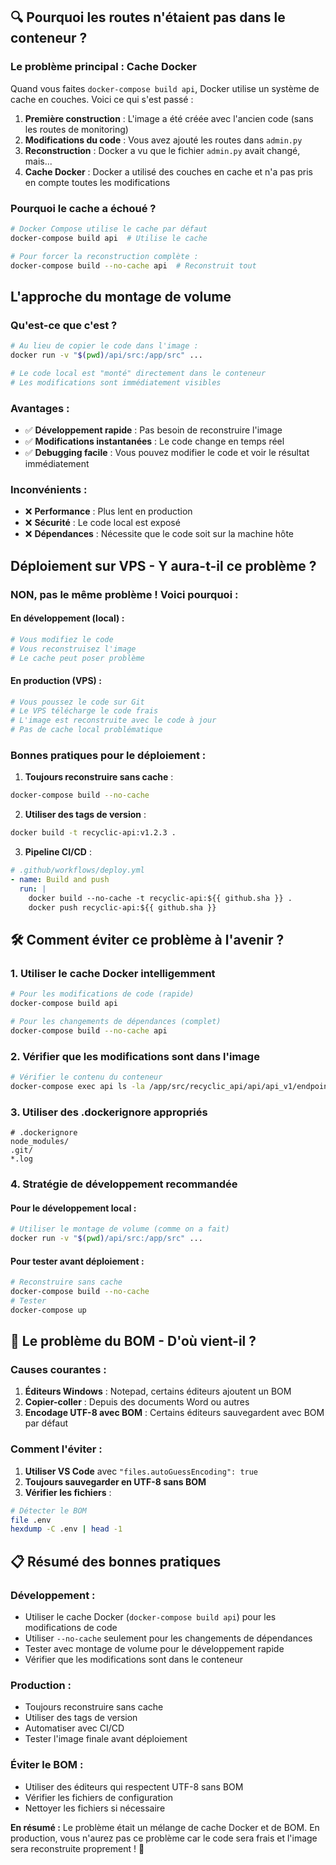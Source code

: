 ## 🔍 **Pourquoi les routes n'étaient pas dans le conteneur ?**

### Le problème principal : **Cache Docker**

Quand vous faites `docker-compose build api`, Docker utilise un système de cache en couches. Voici ce qui s'est passé :

1. **Première construction** : L'image a été créée avec l'ancien code (sans les routes de monitoring)
2. **Modifications du code** : Vous avez ajouté les routes dans `admin.py` 
3. **Reconstruction** : Docker a vu que le fichier `admin.py` avait changé, mais...
4. **Cache Docker** : Docker a utilisé des couches en cache et n'a pas pris en compte toutes les modifications

### Pourquoi le cache a échoué ?

```bash
# Docker Compose utilise le cache par défaut
docker-compose build api  # Utilise le cache

# Pour forcer la reconstruction complète :
docker-compose build --no-cache api  # Reconstruit tout
```

##  **L'approche du montage de volume**

### Qu'est-ce que c'est ?

```bash
# Au lieu de copier le code dans l'image :
docker run -v "$(pwd)/api/src:/app/src" ...

# Le code local est "monté" directement dans le conteneur
# Les modifications sont immédiatement visibles
```

### Avantages :
- ✅ **Développement rapide** : Pas besoin de reconstruire l'image
- ✅ **Modifications instantanées** : Le code change en temps réel
- ✅ **Debugging facile** : Vous pouvez modifier le code et voir le résultat immédiatement

### Inconvénients :
- ❌ **Performance** : Plus lent en production
- ❌ **Sécurité** : Le code local est exposé
- ❌ **Dépendances** : Nécessite que le code soit sur la machine hôte

##  **Déploiement sur VPS - Y aura-t-il ce problème ?**

### **NON, pas le même problème !** Voici pourquoi :

#### En développement (local) :
```bash
# Vous modifiez le code
# Vous reconstruisez l'image
# Le cache peut poser problème
```

#### En production (VPS) :
```bash
# Vous poussez le code sur Git
# Le VPS télécharge le code frais
# L'image est reconstruite avec le code à jour
# Pas de cache local problématique
```

### **Bonnes pratiques pour le déploiement :**

1. **Toujours reconstruire sans cache** :
```bash
docker-compose build --no-cache
```

2. **Utiliser des tags de version** :
```bash
docker build -t recyclic-api:v1.2.3 .
```

3. **Pipeline CI/CD** :
```yaml
# .github/workflows/deploy.yml
- name: Build and push
  run: |
    docker build --no-cache -t recyclic-api:${{ github.sha }} .
    docker push recyclic-api:${{ github.sha }}
```

## 🛠️ **Comment éviter ce problème à l'avenir ?**

### 1. **Utiliser le cache Docker intelligemment**
```bash
# Pour les modifications de code (rapide)
docker-compose build api

# Pour les changements de dépendances (complet)
docker-compose build --no-cache api
```

### 2. **Vérifier que les modifications sont dans l'image**
```bash
# Vérifier le contenu du conteneur
docker-compose exec api ls -la /app/src/recyclic_api/api/api_v1/endpoints/
```

### 3. **Utiliser des .dockerignore appropriés**
```dockerignore
# .dockerignore
node_modules/
.git/
*.log
```

### 4. **Stratégie de développement recommandée**

#### Pour le développement local :
```bash
# Utiliser le montage de volume (comme on a fait)
docker run -v "$(pwd)/api/src:/app/src" ...
```

#### Pour tester avant déploiement :
```bash
# Reconstruire sans cache
docker-compose build --no-cache
# Tester
docker-compose up
```

## 🔧 **Le problème du BOM - D'où vient-il ?**

### **Causes courantes :**
1. **Éditeurs Windows** : Notepad, certains éditeurs ajoutent un BOM
2. **Copier-coller** : Depuis des documents Word ou autres
3. **Encodage UTF-8 avec BOM** : Certains éditeurs sauvegardent avec BOM par défaut

### **Comment l'éviter :**
1. **Utiliser VS Code** avec `"files.autoGuessEncoding": true`
2. **Toujours sauvegarder en UTF-8 sans BOM**
3. **Vérifier les fichiers** :
```bash
# Détecter le BOM
file .env
hexdump -C .env | head -1
```

## 📋 **Résumé des bonnes pratiques**

### **Développement :**
- Utiliser le cache Docker (`docker-compose build api`) pour les modifications de code
- Utiliser `--no-cache` seulement pour les changements de dépendances
- Tester avec montage de volume pour le développement rapide
- Vérifier que les modifications sont dans le conteneur

### **Production :**
- Toujours reconstruire sans cache
- Utiliser des tags de version
- Automatiser avec CI/CD
- Tester l'image finale avant déploiement

### **Éviter le BOM :**
- Utiliser des éditeurs qui respectent UTF-8 sans BOM
- Vérifier les fichiers de configuration
- Nettoyer les fichiers si nécessaire

**En résumé :** Le problème était un mélange de cache Docker et de BOM. En production, vous n'aurez pas ce problème car le code sera frais et l'image sera reconstruite proprement ! 🚀